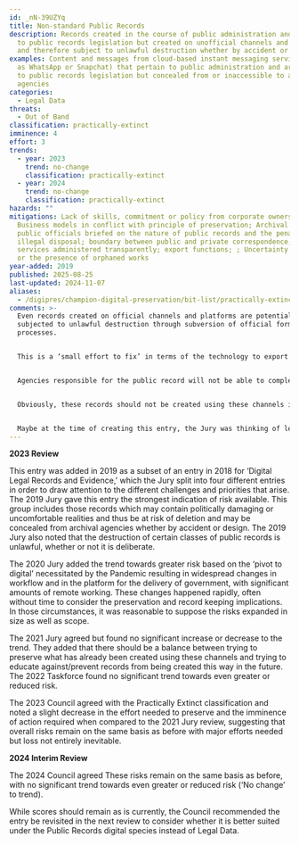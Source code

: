 ```yaml
---
id: _nN-39UZYq
title: Non-standard Public Records
description: Records created in the course of public administration and subject
  to public records legislation but created on unofficial channels and platforms
  and therefore subject to unlawful destruction whether by accident or design.
examples: Content and messages from cloud-based instant messaging services (such
  as WhatsApp or Snapchat) that pertain to public administration and are subject
  to public records legislation but concealed from or inaccessible to archival
  agencies
categories:
  - Legal Data
threats:
  - Out of Band
classification: practically-extinct
imminence: 4
effort: 3
trends:
  - year: 2023
    trend: no-change
    classification: practically-extinct
  - year: 2024
    trend: no-change
    classification: practically-extinct
hazards: ""
mitigations: Lack of skills, commitment or policy from corporate owners;
  Business models in conflict with principle of preservation; Archival pathway;
  public officials briefed on the nature of public records and the penalties for
  illegal disposal; boundary between public and private correspondence; cloud
  services administered transparently; export functions; ; Uncertainty over IPR
  or the presence of orphaned works
year-added: 2019
published: 2025-08-25
last-updated: 2024-11-07
aliases:
  - /digipres/champion-digital-preservation/bit-list/practically-extinct/bitlist-non-standard-public-records
comments: >-
  Even records created on official channels and platforms are potentially being
  subjected to unlawful destruction through subversion of official formal
  processes.


  This is a ‘small effort to fix’ in terms of the technology to export data. But loss seems likely unless there is stronger monitoring and enforcement of the policy around this.


  Agencies responsible for the public record will not be able to completely control their public servants' use of unofficial channels (but could tighten), so they need methods to obtain from unofficial channels. Very important for public accountability and transparency of the state.


  Obviously, these records should not be created using these channels in the first place. It is probably unlawful for those in public office. However, we know there has and always will be this kind of backdoor activity and pretty much always a scandal when it is revealed. The challenge is managing to collect it.


  Maybe at the time of creating this entry, the Jury was thinking of legal data examples, but at this point, in time, I think the species best belongs under "Public Records" and so should be moved there.
---
```

**2023 Review**

This entry was added in 2019 as a subset of an entry in 2018 for ‘Digital Legal Records and Evidence,’ which the Jury split into four different entries in order to draw attention to the different challenges and priorities that arise. The 2019 Jury gave this entry the strongest indication of risk available. This group includes those records which may contain politically damaging or uncomfortable realities and thus be at risk of deletion and may be concealed from archival agencies whether by accident or design. The 2019 Jury also noted that the destruction of certain classes of public records is unlawful, whether or not it is deliberate.

The 2020 Jury added the trend towards greater risk based on the ‘pivot to digital’ necessitated by the Pandemic resulting in widespread changes in workflow and in the platform for the delivery of government, with significant amounts of remote working. These changes happened rapidly, often without time to consider the preservation and record keeping implications. In those circumstances, it was reasonable to suppose the risks expanded in size as well as scope.

The 2021 Jury agreed but found no significant increase or decrease to the trend. They added that there should be a balance between trying to preserve what has already been created using these channels and trying to educate against/prevent records from being created this way in the future. The 2022 Taskforce found no significant trend towards even greater or reduced risk.

The 2023 Council agreed with the Practically Extinct classification and noted a slight decrease in the effort needed to preserve and the imminence of action required when compared to the 2021 Jury review, suggesting that overall risks remain on the same basis as before with major efforts needed but loss not entirely inevitable.

**2024 Interim Review**

The 2024 Council agreed These risks remain on the same basis as before, with no significant trend towards even greater or reduced risk (‘No change’ to trend).

While scores should remain as is currently, the Council recommended the entry be revisited in the next review to consider whether it is better suited under the Public Records digital species instead of Legal Data.
